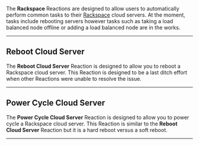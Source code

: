 The **Rackspace** Reactions are designed to allow users to automatically perform common tasks to their [Rackspace](http://www.rackspace.com/) cloud servers. At the moment, tasks include rebooting servers however tasks such as taking a load balanced node offline or adding a load balanced node are in the works.

---

## Reboot Cloud Server

The **Reboot Cloud Server** Reaction is designed to allow you to reboot a Rackspace cloud server. This Reaction is designed to be a last ditch effort when other Reactions were unable to resolve the issue.

---

## Power Cycle Cloud Server

The **Power Cycle Cloud Server** Reaction is designed to allow you to power cycle a Rackspace cloud server. This Reaction is similar to the **Reboot Cloud Server** Reaction but it is a hard reboot versus a soft reboot.

---